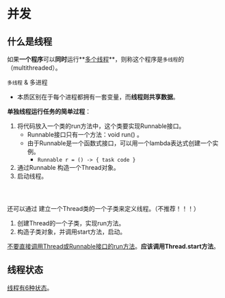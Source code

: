 # 并发

## 什么是线程

如果**一个程序**可以**同时**运行**<u>多个线程</u>**，则称这个程序是`多线程`的（multithreaded）。



`多线程` & 多进程

- 本质区别在于每个进程都拥有一套变量，而**线程则共享数据**。



**单独线程运行任务的简单过程**：

1. 将代码放入一个类的run方法中，这个类要实现Runnable接口。
   - Runnable接口只有一个方法：void run() 。
   - 由于Runnable是一个函数式接口，可以用一个lambda表达式创建一个实例。
     - `Runnable r = () -> { task code }`
2. 通过Runnable 构造一个Thread对象。
3. 启动线程。

```java

```



```java

```



```java

```



还可以通过 建立一个Thread类的一个子类来定义线程。（不推荐！！！）

1. 创建Thread的一个子类，实现run方法。
2. 构造子类对象，并调用start方法，启动。







<u>不要直接调用Thread或Runnable接口的run方法</u>。**应该调用Thread.start方法**。



## 线程状态

<u>线程有6种状态</u>。

